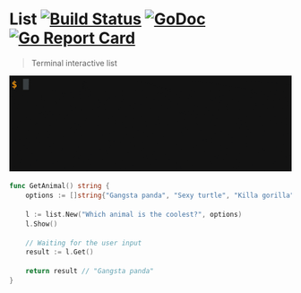 # List [![Build Status](https://travis-ci.org/markelog/list.svg)](https://travis-ci.org/markelog/list) [![GoDoc](https://godoc.org/github.com/markelog/list?status.svg)](https://godoc.org/github.com/markelog/list) [![Go Report Card](https://goreportcard.com/badge/github.com/markelog/list)](https://goreportcard.com/report/github.com/markelog/list)

> Terminal interactive list

![](./example.gif)

```go
func GetAnimal() string {
	options := []string{"Gangsta panda", "Sexy turtle", "Killa gorilla",}

	l := list.New("Which animal is the coolest?", options)
	l.Show()

	// Waiting for the user input
	result := l.Get()

	return result // "Gangsta panda"
}
```

